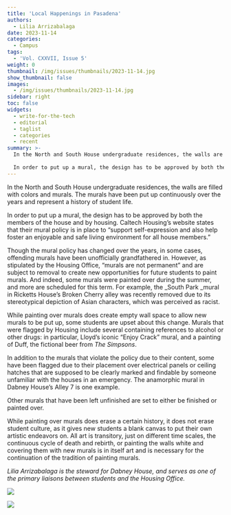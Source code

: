 ```yaml
---
title: 'Local Happenings in Pasadena'
authors:
  - Lilia Arrizabalaga
date: 2023-11-14
categories:
  - Campus
tags:
  - 'Vol. CXXVII, Issue 5'
weight: 0
thumbnail: /img/issues/thumbnails/2023-11-14.jpg
show_thumbnail: false
images:
  - /img/issues/thumbnails/2023-11-14.jpg
sidebar: right
toc: false
widgets:
  - write-for-the-tech
  - editorial
  - taglist
  - categories
  - recent
summary: >-
  In the North and South House undergraduate residences, the walls are filled with colors and murals. The murals have been put up continuously over the years and represent a history of student life. 
  
  In order to put up a mural, the design has to be approved by both the members of the house and by housing. Caltech Housing’s website states that their mural policy is in place to “support self-expression and also help foster an enjoyable and safe living environment for all house members.” 
---
```


In the North and South House undergraduate residences, the walls are filled with colors and murals. The murals have been put up continuously over the years and represent a history of student life. 

In order to put up a mural, the design has to be approved by both the members of the house and by housing. Caltech Housing’s website states that their mural policy is in place to “support self-expression and also help foster an enjoyable and safe living environment for all house members.” 

Though the mural policy has changed over the years, in some cases, offending murals have been unofficially grandfathered in. However, as stipulated by the Housing Office, “murals are not permanent” and are subject to removal to create new opportunities for future students to paint murals. And indeed, some murals were painted over during the summer, and more are scheduled for this term. For example, the _South Park _mural in Ricketts House’s Broken Cherry alley was recently removed due to its stereotypical depiction of Asian characters, which was perceived as racist.

While painting over murals does create empty wall space to allow new murals to be put up, some students are upset about this change. Murals that were flagged by Housing include several containing references to alcohol or other drugs: in particular, Lloyd’s iconic “Enjoy Crack” mural, and a painting of Duff, the fictional beer from _The Simpsons_.

In addition to the murals that violate the policy due to their content, some have been flagged due to their placement over electrical panels or ceiling hatches that are supposed to be clearly marked and findable by someone unfamiliar with the houses in an emergency. The anamorphic mural in Dabney House’s Alley 7 is one example.

Other murals that have been left unfinished are set to either be finished or painted over.

While painting over murals does erase a certain history, it does not erase student culture, as it gives new students a blank canvas to put their own artistic endeavors on. All art is transitory, just on different time scales, the continuous cycle of death and rebirth, or painting the walls white and covering them with new murals is in itself art and is necessary for the continuation of the tradition of painting murals.

_Lilia Arrizabalaga is the steward for Dabney House, and serves as one of the primary liaisons between students and the Housing Office._




![](/img/2023/nov14/mural2.jpg)



![](/img/2023/nov14/mural1.jpg)

